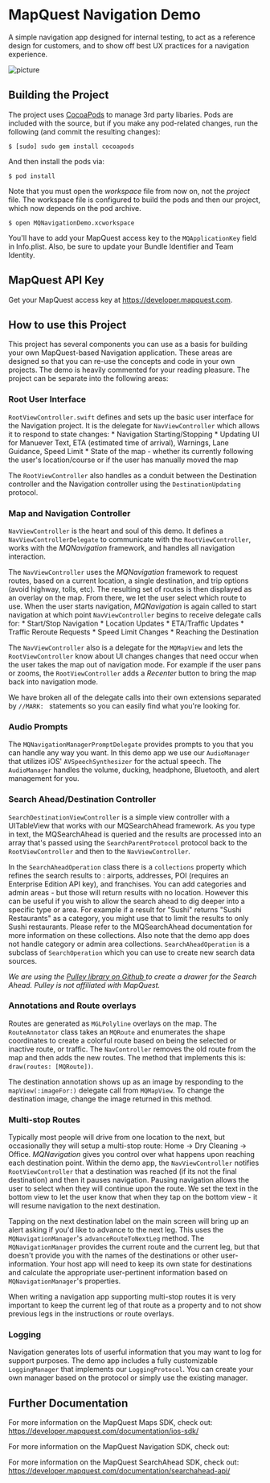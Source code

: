 MapQuest Navigation Demo
========================

A simple navigation app designed for internal testing, to act as a reference design for customers, and to show off best UX practices for a navigation experience.

![picture](Screenshot/Screenshot.png)

Building the Project
-----------------------

The project uses [CocoaPods](http://cocoapods.org/) to manage 3rd party
libaries. Pods are included with the source, but if you make any pod-related
changes, run the following (and commit the resulting changes):

    $ [sudo] sudo gem install cocoapods
    
And then install the pods via:

    $ pod install

Note that you must open the *workspace* file from now on, not the *project*
file. The workspace file is configured to build the pods and then our project,
which now depends on the pod archive.

    $ open MQNavigationDemo.xcworkspace
    
You'll have to add your MapQuest access key to the `MQApplicationKey`
field in Info.plist. Also, be sure to update your Bundle Identifier and Team
Identity.

MapQuest API Key
---------------------------

Get your MapQuest access key at <https://developer.mapquest.com>.


How to use this Project
---------------------------

This project has several components you can use as a basis for building your own MapQuest-based Navigation application. These areas are designed so that you can re-use the concepts and code in your own projects. The demo is heavily commented for your reading pleasure. The project can be separate into the following areas:

### Root User Interface

`RootViewController.swift` defines and sets up the basic user interface for the Navigation project. It is the delegate for `NavViewController` which allows it to respond to state changes:
        * Navigation Starting/Stopping
        * Updating UI for Manuever Text, ETA (estimated time of arrival), Warnings, Lane Guidance, Speed Limit
        * State of the map - whether its currently following the user's location/course or if the user has manually moved the map

The `RootViewController` also handles as a conduit between the Destination controller and the Navigation controller using the `DestinationUpdating` protocol.

### Map and Navigation Controller

`NavViewController` is the heart and soul of this demo. It defines a `NavViewControllerDelegate` to communicate with the `RootViewController`, works with the *MQNavigation* framework, and handles all navigation interaction.

The `NavViewController` uses the *MQNavigation* framework to request routes, based on a current location, a single destination, and trip options (avoid highway, tolls, etc). The resulting set of routes is then displayed as an overlay on the map. From there, we let the user select which route to use. When the user starts navigation, *MQNavigation* is again called to start navigation at which point `NavViewController` begins to receive delegate calls for:
        * Start/Stop Navigation
        * Location Updates
        * ETA/Traffic Updates
        * Traffic Reroute Requests
        * Speed Limit Changes
        * Reaching the Destination

The `NavViewController` also is a delegate for the `MQMapView` and lets the `RootViewController` know about UI changes changes that need occur when the user takes the map out of navigation mode. For example if the user pans or zooms, the `RootViewController` adds a _Recenter_ button to bring the map back into navigation mode.

We have broken all of the delegate calls into their own extensions separated by `//MARK: ` statements so you can easily find what you're looking for.

### Audio Prompts

The `MQNavigationManagerPromptDelegate` provides prompts to you that you can handle any way you want. In this demo app we use our `AudioManager` that utilizes iOS' `AVSpeechSynthesizer` for the actual speech. The `AudioManager` handles the volume, ducking, headphone, Bluetooth, and alert management for you.

### Search Ahead/Destination Controller

`SearchDestinationViewController` is a simple view controller with a UITableView that works with our MQSearchAhead framework. As you type in text, the MQSearchAhead is queried and the results are processed into an array that's passed using the `SearchParentProtocol` protocol back to the `RootViewController` and then to the `NavViewController`.

In the `SearchAheadOperation` class there is a `collections` property which refines the search results to : airports, addresses, POI (requires an Enterprise Edition API key), and franchises. You can add categories and admin areas - but those will return results with no location. However this can be useful if you wish to allow the search ahead to dig deeper into a specific type or area. For example if a result for "Sushi" returns "Sushi Restaurants" as a category, you might use that to limit the results to only Sushi restaurants. Please refer to the MQSearchAhead documentation for more information on these collections. Also note that the demo app does not handle category or admin area collections. `SearchAheadOperation` is a subclass of `SearchOperation` which you can use to create new search data sources.

_We are using the [Pulley library on Github ](https://github.com/52inc/Pulley) to create a drawer for the Search Ahead. Pulley is not affiliated with MapQuest._

### Annotations and Route overlays

Routes are generated as `MGLPolyline` overlays on the map. The `RouteAnnotator` class takes an `MQRoute` and enumerates the shape coordinates to create a colorful route based on being the selected or inactive route, or traffic. The `NavController` removes the old route from the map and then adds the new routes. The method that implements this is: `draw(routes: [MQRoute])`.

The destination annotation shows up as an image by responding to the `mapView(:imageFor:)` delegate call from `MQMapView`. To change the destination image, change the image returned in this method.

### Multi-stop Routes

Typically most people will drive from one location to the next, but occasionally they will setup a multi-stop route: Home -> Dry Cleaning -> Office. *MQNavigation* gives you control over what happens upon reaching each destination point. Within the demo app, the `NavViewController` notifies `RootViewController` that a destination was reached (if its not the final destination) and then it pauses navigation. Pausing navigation allows the user to select when they will continue upon the route. We set the text in the bottom view to let the user know that when they tap on the bottom view - it will resume navigation to the next destination.

Tapping on the next destination label on the main screen will bring up an alert asking if you'd like to advance to the next leg. This uses the `MQNavigationManager`'s `advanceRouteToNextLeg` method. The `MQNavigationManager` provides the current route and the current leg, but that doesn't provide you with the names of the destinations or other user-information. Your host app will need to keep its own state for destinations and calculate the appropriate user-pertinent information based on `MQNavigationManager`'s properties.

When writing a navigation app supporting multi-stop routes it is very important to keep the current leg of that route as a property and to not show previous legs in the instructions or route overlays. 


### Logging

Navigation generates lots of userful information that you may want to log for support purposes. The demo app includes a fully customizable `LoggingManager` that implements our `LoggingProtocol`. You can create your own manager based on the protocol or simply use the existing manager.


Further Documentation
---------------------------

For more information on the MapQuest Maps SDK, check out: <https://developer.mapquest.com/documentation/ios-sdk/>

For more information on the MapQuest Navigation SDK, check out:

For more information on the MapQuest SearchAhead SDK, check out: <https://developer.mapquest.com/documentation/searchahead-api/>
